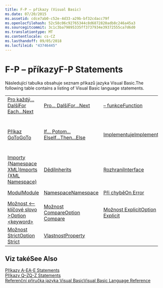 ```yaml
---
title: F-P – příkazy (Visual Basic)
ms.date: 07/20/2015
ms.assetid: cdce7ab0-c52e-4d33-a29b-bf32cdacc79f
ms.openlocfilehash: 52c58c06c92765344c8d6872820adb8c246a45a3
ms.sourcegitcommit: 3c1c3ba79895335ff3737934e39372555ca7d6d0
ms.translationtype: MT
ms.contentlocale: cs-CZ
ms.lasthandoff: 09/05/2018
ms.locfileid: "43746445"
---
```

# <a name="f-p-statements"></a><span data-ttu-id="113c0-102">F-P – příkazy</span><span class="sxs-lookup"><span data-stu-id="113c0-102">F-P Statements</span></span>
<span data-ttu-id="113c0-103">Následující tabulka obsahuje seznam příkazů jazyka Visual Basic.</span><span class="sxs-lookup"><span data-stu-id="113c0-103">The following table contains a listing of Visual Basic language statements.</span></span>  
  
|||||  
|---|---|---|---|  
|[<span data-ttu-id="113c0-104">Pro každý... Další</span><span class="sxs-lookup"><span data-stu-id="113c0-104">For Each...Next</span></span>](../../../visual-basic/language-reference/statements/for-each-next-statement.md)|[<span data-ttu-id="113c0-105">Pro... Další</span><span class="sxs-lookup"><span data-stu-id="113c0-105">For...Next</span></span>](../../../visual-basic/language-reference/statements/for-next-statement.md)|[<span data-ttu-id="113c0-106">– funkce</span><span class="sxs-lookup"><span data-stu-id="113c0-106">Function</span></span>](../../../visual-basic/language-reference/statements/function-statement.md)|[<span data-ttu-id="113c0-107">získat</span><span class="sxs-lookup"><span data-stu-id="113c0-107">Get</span></span>](../../../visual-basic/language-reference/statements/get-statement.md)|  
|[<span data-ttu-id="113c0-108">Příkaz GoTo</span><span class="sxs-lookup"><span data-stu-id="113c0-108">GoTo</span></span>](../../../visual-basic/language-reference/statements/goto-statement.md)|[<span data-ttu-id="113c0-109">If... Potom... Else</span><span class="sxs-lookup"><span data-stu-id="113c0-109">If...Then...Else</span></span>](../../../visual-basic/language-reference/statements/if-then-else-statement.md)|[<span data-ttu-id="113c0-110">Implementuje</span><span class="sxs-lookup"><span data-stu-id="113c0-110">Implements</span></span>](../../../visual-basic/language-reference/statements/implements-statement.md)|[<span data-ttu-id="113c0-111">Importy (.NET Namespace a typ)</span><span class="sxs-lookup"><span data-stu-id="113c0-111">Imports (.NET Namespace and Type)</span></span>](../../../visual-basic/language-reference/statements/imports-statement-net-namespace-and-type.md)|  
|[<span data-ttu-id="113c0-112">Importy (Namespace XML)</span><span class="sxs-lookup"><span data-stu-id="113c0-112">Imports (XML Namespace)</span></span>](../../../visual-basic/language-reference/statements/imports-statement-xml-namespace.md)|[<span data-ttu-id="113c0-113">Dědí</span><span class="sxs-lookup"><span data-stu-id="113c0-113">Inherits</span></span>](../../../visual-basic/language-reference/statements/inherits-statement.md)|[<span data-ttu-id="113c0-114">Rozhraní</span><span class="sxs-lookup"><span data-stu-id="113c0-114">Interface</span></span>](../../../visual-basic/language-reference/statements/interface-statement.md)|[<span data-ttu-id="113c0-115">Mid</span><span class="sxs-lookup"><span data-stu-id="113c0-115">Mid</span></span>](../../../visual-basic/language-reference/statements/mid-statement.md)|  
|[<span data-ttu-id="113c0-116">Modul</span><span class="sxs-lookup"><span data-stu-id="113c0-116">Module</span></span>](../../../visual-basic/language-reference/statements/module-statement.md)|[<span data-ttu-id="113c0-117">Namespace</span><span class="sxs-lookup"><span data-stu-id="113c0-117">Namespace</span></span>](../../../visual-basic/language-reference/statements/namespace-statement.md)|[<span data-ttu-id="113c0-118">Při chybě</span><span class="sxs-lookup"><span data-stu-id="113c0-118">On Error</span></span>](../../../visual-basic/language-reference/statements/on-error-statement.md)|[<span data-ttu-id="113c0-119">– Operátor</span><span class="sxs-lookup"><span data-stu-id="113c0-119">Operator</span></span>](../../../visual-basic/language-reference/statements/operator-statement.md)|  
|[<span data-ttu-id="113c0-120">Možnost \<– klíčové slovo ></span><span class="sxs-lookup"><span data-stu-id="113c0-120">Option \<keyword></span></span>](../../../visual-basic/language-reference/statements/option-keyword-statement.md)|[<span data-ttu-id="113c0-121">Možnost Compare</span><span class="sxs-lookup"><span data-stu-id="113c0-121">Option Compare</span></span>](../../../visual-basic/language-reference/statements/option-compare-statement.md)|[<span data-ttu-id="113c0-122">Možnost Explicit</span><span class="sxs-lookup"><span data-stu-id="113c0-122">Option Explicit</span></span>](../../../visual-basic/language-reference/statements/option-explicit-statement.md)|[<span data-ttu-id="113c0-123">Option Infer</span><span class="sxs-lookup"><span data-stu-id="113c0-123">Option Infer</span></span>](../../../visual-basic/language-reference/statements/option-infer-statement.md)|  
|[<span data-ttu-id="113c0-124">Možnost Strict</span><span class="sxs-lookup"><span data-stu-id="113c0-124">Option Strict</span></span>](../../../visual-basic/language-reference/statements/option-strict-statement.md)|[<span data-ttu-id="113c0-125">Vlastnost</span><span class="sxs-lookup"><span data-stu-id="113c0-125">Property</span></span>](../../../visual-basic/language-reference/statements/property-statement.md)|||  
  
## <a name="see-also"></a><span data-ttu-id="113c0-126">Viz také</span><span class="sxs-lookup"><span data-stu-id="113c0-126">See Also</span></span>  
 [<span data-ttu-id="113c0-127">Příkazy A-E</span><span class="sxs-lookup"><span data-stu-id="113c0-127">A-E Statements</span></span>](../../../visual-basic/language-reference/statements/a-e-statements.md)  
 [<span data-ttu-id="113c0-128">Příkazy Q–Z</span><span class="sxs-lookup"><span data-stu-id="113c0-128">Q-Z Statements</span></span>](../../../visual-basic/language-reference/statements/q-z-statements.md)  
 [<span data-ttu-id="113c0-129">Referenční příručka jazyka Visual Basic</span><span class="sxs-lookup"><span data-stu-id="113c0-129">Visual Basic Language Reference</span></span>](../../../visual-basic/language-reference/index.md)
